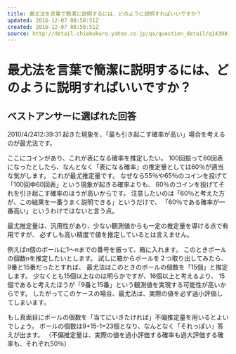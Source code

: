 ```yaml
---
title: 最尤法を言葉で簡潔に説明するには、どのように説明すればいいですか？
updated: 2016-12-07 08:58:51Z
created: 2016-12-07 08:58:51Z
source: http://detail.chiebukuro.yahoo.co.jp/qa/question_detail/q1439818099
---
```


# 最尤法を言葉で簡潔に説明するには、どのように説明すればいいですか？

## ベストアンサーに選ばれた回答

2010/4/2412:39:31
起きた現象を、「最も引き起こす確率が高い」場合を考えるのが最尤法です。

ここにコインがあり、これが表になる確率を推定したい。
100回振って60回表になったとしたら、なんとなく「表になる確率」の推定量としては60％が適当な気がします。
これが最尤推定量です。
なぜなら55％や65％のコインを投げて「100回中60回表」という現象が起きる確率よりも、
60％のコインを投げてそれを引き起こす確率のほうが高いからです。
注意したいのは「60％と考えた方が、この結果を一番うまく説明できる」というだけで、
「60％である確率が一番高い」というわけではないと言う点。

最尤推定量は、汎用性があり、少ない観測値からも一定の推定量を導ける点で有用ですが、
必ずしも高い精度で値を推定しているとは言えません。

例えばn個のボールに1～nまでの番号を振って、箱に入れます。
このときボールの個数nを推定したいとします。
試しに箱からボールを２つ取り出してみたら、9番と15番だったとすれば、
最尤法はこのときのボールの個数を「15個」と推定します。
少なくとも15個以上なのは明らかですが、16個以上と考えるより、
15個であると考えたほうが「9番と15番」という観測値を実現する可能性が高いからです。
したがってこのケースの場合、最尤法は、実際の値を必ず過小評価してしまいます。

もし真面目にボールの個数を「当てにいきたければ」不偏推定量を用いるとよいでしょう。
ボールの個数は9+15-1=23個となり、なんとなく「それっぽい」答えが出ます。
（不偏推定量は、実際の値を過小評価する確率も過大評価する確率も、それぞれ50％）